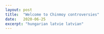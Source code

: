 ```yaml
---
layout: post
title:  "Welcome to Chinmoy controversies"
date:   2020-06-25
excerpt: "hungarian latvie latvian"
---
```

